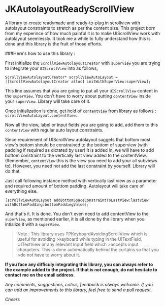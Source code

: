 # JKAutolayoutReadyScrollView
<p>
A library to create readymade and ready-to-plug in scrollview with autolayout constraints to stretch as per the content size.
This project born from my experince of how much painful it is to make UIScrollView work with autolayout seemlessly. It took me a while to fully understand how this is done and this library is the fruit of those efforts.

###Here's how to use this library :

First initialize the ```ScrollViewAutolayoutCreator``` with ```superview``` you are trying to integrate your ```UIScrollView``` into as follows,

```ScrollViewAutolayoutCreator* scrollViewAutoLayout = [[ScrollViewAutolayoutCreator alloc] initWithSuperView:superView];```

This line assumes that you are going to put all your ```UIScrollView``` content in the ```superView```. You don't have to worry about putting ```contentView``` inside your ```superView```. Library will take care of it.

Once initialization is done, get hold of ```contentView``` from library as follows :  ```scrollViewAutoLayout.contentView.``` 

Now all the view, label or input fields you are going to add, add them to this ```contentView``` with regular auto layout constraints.

Since requirement of UIScrollView autolayout suggets that bottom most view's bottom should be constrained to the bottom of superview (with padding if required as dictated by user) it is added in, we will have to add bottom constraint to the vertically last view added to the contentView. (Remember, ```contentView``` this is the view you need to add your all subviews to). However, you need not add the last constraint by yourself. Library will do that. 

Just call following instance method with vertically last view as a parameter and required amount of bottom padding. Autolayout will take care of everything else.

```[scrollViewAutoLayout addBottomSpaceConstraintToLastView:lastView withBottomPadding:bottomPaddingValue];```

And that's it. It is done. You don't even need to add contentView to the ```superView```, as mentioned earlier, it is all done by the library when you intialize it with a ```superView```.

>Note : This library uses TPKeyboardAvoidingScrollView which is useful for avoiding >keyboard while typing in the UITextField, UITextView or any relevant input field which >accepts input characters. This is done automatically behind the curtains so that you >do not have to worry about it.

<b>If you face any difficuly integrating this library, you can always refer to the example added to the project. If that is not enough, do not hesitate to contact me on the email address. </b>

<i>Any comments, suggestions, critics, feedback is always welcome. If you can add an improvements to this library, feel free to send a pull request.

Cheers</i>

